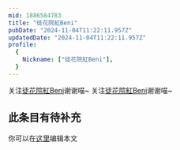 ```yaml
---
mid: 1886584783
title: "徒花院紅Beni"
pubDate: "2024-11-04T11:22:11.957Z"
updatedDate: "2024-11-04T11:22:11.957Z"
profile:
  {
    Nickname: ["徒花院紅Beni"],
  }
---
```


关注[徒花院紅Beni](https://space.bilibili.com/1886584783)谢谢喵~ 关注[徒花院紅Beni](https://space.bilibili.com/1886584783)谢谢喵~

## 此条目有待补充
你可以在[这里](https://github.com/Yuhanawa/VTuber.ICU-Content/edit/master/v/徒花院紅Beni/index.md)编辑本文
